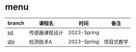 # menu
| branch                                                       | 课程名         | 时间        | 备注       |
| ------------------------------------------------------------ | -------------- | ----------- | ---------- |
| [sd](https://github.com/zvictorliu/CoursePrjs/tree/sd) | 传感器课程设计 | 2023-Spring |            |
| [dm](https://github.com/zvictorliu/CoursePrjs/tree/dm) | 检测技术A      | 2023-Spring | 项目式教学 |

